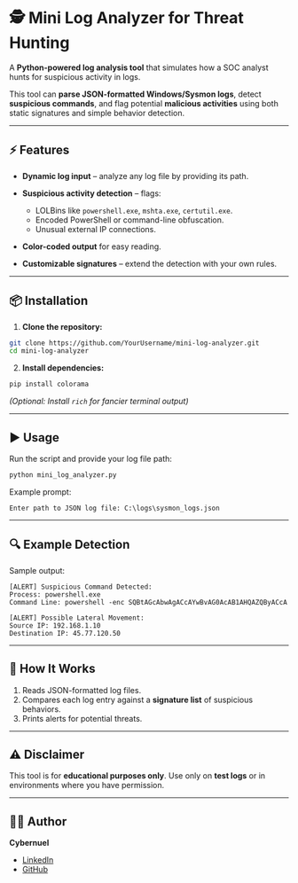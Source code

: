 
# 🕵️ Mini Log Analyzer for Threat Hunting

A **Python-powered log analysis tool** that simulates how a SOC analyst hunts for suspicious activity in logs.

This tool can **parse JSON-formatted Windows/Sysmon logs**, detect **suspicious commands**, and flag potential **malicious activities** using both static signatures and simple behavior detection.

---

## ⚡ Features

* **Dynamic log input** – analyze any log file by providing its path.
* **Suspicious activity detection** – flags:

  * LOLBins like `powershell.exe`, `mshta.exe`, `certutil.exe`.
  * Encoded PowerShell or command-line obfuscation.
  * Unusual external IP connections.
* **Color-coded output** for easy reading.
* **Customizable signatures** – extend the detection with your own rules.

---

## 📦 Installation

1. **Clone the repository:**

```bash
git clone https://github.com/YourUsername/mini-log-analyzer.git
cd mini-log-analyzer
```

2. **Install dependencies:**

```bash
pip install colorama
```

*(Optional: Install `rich` for fancier terminal output)*

---

## ▶ Usage

Run the script and provide your log file path:

```bash
python mini_log_analyzer.py
```

Example prompt:

```
Enter path to JSON log file: C:\logs\sysmon_logs.json
```

---

## 🔍 Example Detection

Sample output:

```
[ALERT] Suspicious Command Detected:
Process: powershell.exe
Command Line: powershell -enc SQBtAGcAbwAgACcAYwBvAG0AcAB1AHQAZQByACcA

[ALERT] Possible Lateral Movement:
Source IP: 192.168.1.10
Destination IP: 45.77.120.50
```

---

## 📖 How It Works

1. Reads JSON-formatted log files.
2. Compares each log entry against a **signature list** of suspicious behaviors.
3. Prints alerts for potential threats.

---

## ⚠ Disclaimer

This tool is for **educational purposes only**.
Use only on **test logs** or in environments where you have permission.

---

## 👨‍💻 Author

**Cybernuel**

* [LinkedIn](https://linkedin.com/in/thedamilare)
* [GitHub](https://github.com/Cybernuel)

